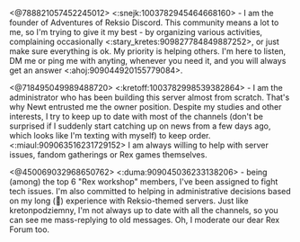 <@788821057452245012> <:snejk:1003782945464668160> - I am the founder of Adventures of Reksio Discord. This community means a lot to me, so I'm trying to give it my best - by organizing various activities, complaining occasionally <:stary_kretes:909827784849887252>, or just make sure everything is ok. My priority is helping others. I'm here to listen, DM me or ping me with anyting, whenever you need it, and you will always get an answer <:ahoj:909044920155779084>.

<@718495049989488720> <:kretoff:1003782998539382864> - I am the administrator who has been building this server almost from scratch. That's why Newt entrusted me the owner position. Despite my studies and other interests, I try to keep up to date with most of the channels (don't be surprised if I suddenly start catching up on news from a few days ago, which looks like I'm texting with myself) to keep order. <:miaul:909063516231729152> I am always willing to help with server issues, fandom gatherings or Rex games themselves.

<@450069032968650762> <:duma:909045036233138206> - being (among) the top 6 "Rex workshop" members, I've been assigned to fight tech issues. I'm also committed to helping in administrative decisions based on my long (👴) experience with Reksio-themed servers. Just like kretonpodziemny, I'm not always up to date with all the channels, so you can see me mass-replying to old messages. Oh, I moderate our dear Rex Forum too.
